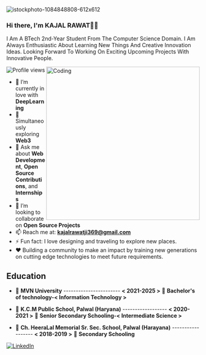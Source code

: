 ![istockphoto-1084848808-612x612](https://github.com/geohot/tinygrad/assets/97530330/fca65efa-1663-486b-955e-938e3f7b7852)

<!-- ![linke3 mackph](https://user-images.githubusercontent.com/71630336/167281758-e4f57b2b-4877-4fea-9706-48099f96b94c.png) -->
### Hi there, I'm KAJAL RAWAT👋🏻 <!-- <img src="https://github.com/TheDudeThatCode/TheDudeThatCode/blob/master/Assets/Hi.gif" width="19px">  <img src="https://github.com/TheDudeThatCode/TheDudeThatCode/blob/master/Assets/Earth.gif" width="24px"> -->

I Am A BTech 2nd-Year Student From The Computer Science Domain. I Am Always Enthusiastic About Learning New Things And Creative Innovation Ideas. Looking Forward To Working On Exciting Upcoming Projects With Innovative People.

![Profile views](https://komarev.com/ghpvc/?username=kajal21cs1012&label=Profile%20views&color=32CD32&style=flat)
<img align="right" alt="Coding" width="400" src="https://cdn.dribbble.com/users/2646423/screenshots/5507196/computer.gif">

- 🌱 I’m currently in love with **DeepLearning**
- 🔭 Simultaneously exploring **Web3**
- 💬 Ask me about **Web Development**, **Open Source Contributions**, and **Internships**
- 👯 I’m looking to collaborate on **Open Source Projects**
- 📫 Reach me at: **kajalrawatji369@gmail.com**
- ⚡ Fun fact: I love designing and traveling to explore new places.
- ❤️ Building a community to make an impact by training new generations on cutting edge technologies to meet future requirements.

## Education
- 📍 **MVN University** ----------------------- **< 2021-2025 >**
  📖 **Bachelor's of technology-< Information Technology >**

- 📍 **K.C.M Public School, Palwal (Haryana)** ------------------ **< 2020-2021 >**
  📖 **Senior Secondary Schooling-< Intermediate Science >**

- 📍 **Ch. HeeraLal Memorial Sr. Sec. School, Palwal (Harayana)** ------------------ **< 2018-2019 >**
  📖 **Secondary Schooling**

[![LinkedIn](https://img.shields.io/badge/linkedin-%230077B5.svg?&style=for-the-badge&logo=linkedin&logoColor=white)](https://www.linkedin.com/in/kajal-rawat-5aab1922b)
